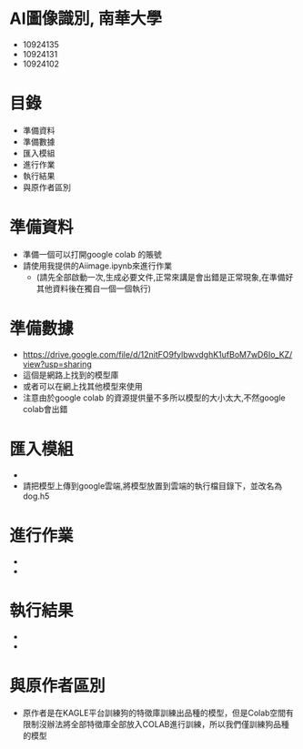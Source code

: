 # AI圖像識別, 南華大學
 * 10924135 
 * 10924131 
 * 10924102 
# 目錄
* 準備資料
* 準備數據
* 匯入模組
* 進行作業
* 執行結果
* 與原作者區別

# 準備資料
* 準備一個可以打開google colab 的賬號
* 請使用我提供的Aiimage.ipynb來進行作業
  * (請先全部啟動一次,生成必要文件,正常來講是會出錯是正常現象,在準備好其他資料後在獨自一個一個執行)

# 準備數據
* https://drive.google.com/file/d/12nitFO9fylbwvdghK1ufBoM7wD6Io_KZ/view?usp=sharing
* 這個是網路上找到的模型庫
* 或者可以在網上找其他模型來使用
* 注意由於google colab 的資源提供量不多所以模型的大小太大,不然google colab會出錯

# 匯入模組
* 
* 請把模型上傳到google雲端,將模型放置到雲端的執行檔目錄下，並改名為dog.h5

# 進行作業
* 
* 
# 執行結果 
*
*
# 與原作者區別
* 原作者是在KAGLE平台訓練狗的特徵庫訓練出品種的模型，但是Colab空間有限制沒辦法將全部特徵庫全部放入COLAB進行訓練，所以我們僅訓練狗品種的模型
